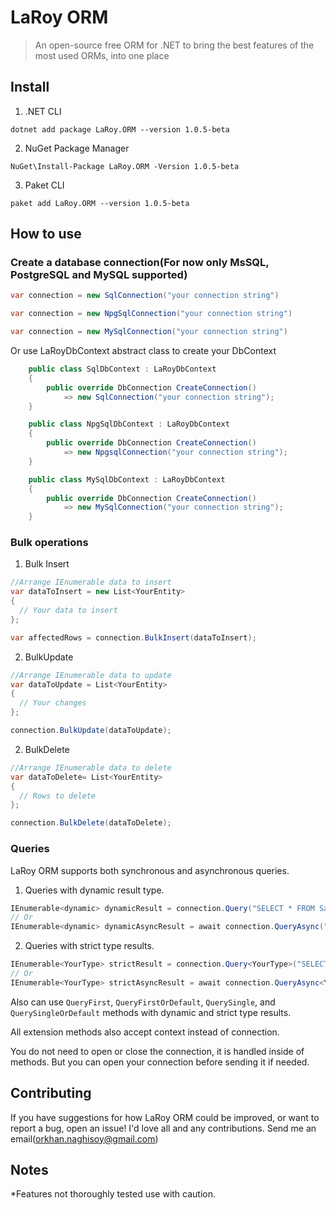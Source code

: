# LaRoy ORM

> An open-source free ORM for .NET to bring the best features of the most used ORMs, into one place

## Install

1. .NET CLI

```
dotnet add package LaRoy.ORM --version 1.0.5-beta
```

2. NuGet Package Manager

```
NuGet\Install-Package LaRoy.ORM -Version 1.0.5-beta
```

3. Paket CLI

```
paket add LaRoy.ORM --version 1.0.5-beta
```

## How to use

### Create a database connection(For now only MsSQL, PostgreSQL and MySQL supported)

```cs
var connection = new SqlConnection("your connection string")

var connection = new NpgSqlConnection("your connection string")

var connection = new MySqlConnection("your connection string")
```

  Or use LaRoyDbContext abstract class to create your DbContext

```cs
    public class SqlDbContext : LaRoyDbContext
    {
        public override DbConnection CreateConnection()
            => new SqlConnection("your connection string");
    }

    public class NpgSqlDbContext : LaRoyDbContext
    {
        public override DbConnection CreateConnection()
            => new NpgsqlConnection("your connection string");
    }

    public class MySqlDbContext : LaRoyDbContext
    {
        public override DbConnection CreateConnection()
            => new MySqlConnection("your connection string");
    }
```

### Bulk operations
1. Bulk Insert
```cs
//Arrange IEnumerable data to insert
var dataToInsert = new List<YourEntity>
{
  // Your data to insert
};

var affectedRows = connection.BulkInsert(dataToInsert);
```

2. BulkUpdate
```cs
//Arrange IEnumerable data to update
var dataToUpdate = List<YourEntity>
{
  // Your changes
};

connection.BulkUpdate(dataToUpdate);
```

2. BulkDelete
```cs
//Arrange IEnumerable data to delete
var dataToDelete= List<YourEntity>
{
  // Rows to delete
};

connection.BulkDelete(dataToDelete);
```

### Queries
LaRoy ORM supports both synchronous and asynchronous queries.

1. Queries with dynamic result type.
```cs
IEnumerable<dynamic> dynamicResult = connection.Query("SELECT * FROM SampleTable st WHERE st.Id = @Param", new {Param = yourParameter});
// Or
IEnumerable<dynamic> dynamicAsyncResult = await connection.QueryAsync("SELECT * FROM SampleTable st WHERE st.Id = @Param", new {Param = yourParameter});
```

2. Queries with strict type results.
```cs
IEnumerable<YourType> strictResult = connection.Query<YourType>("SELECT * FROM SampleTable st WHERE st.Id = @Param", new {Param = yourParameter});
// Or
IEnumerable<YourType> strictAsyncResult = await connection.QueryAsync<YourType>("SELECT * FROM SampleTable st WHERE st.Id = @Param", new {Param = yourParameter});
```
Also can use `QueryFirst`, `QueryFirstOrDefault`, `QuerySingle`, and `QuerySingleOrDefault` methods with dynamic and strict type results.

All extension methods also accept context instead of connection.

You do not need to open or close the connection, it is handled inside of methods. 
But you can open your connection before sending it if needed.

## Contributing
If you have suggestions for how LaRoy ORM could be improved, or want to report a bug, open an issue! I'd love all and any contributions. Send me an email(orkhan.naghisoy@gmail.com)

## Notes
*Features not thoroughly tested use with caution.
















